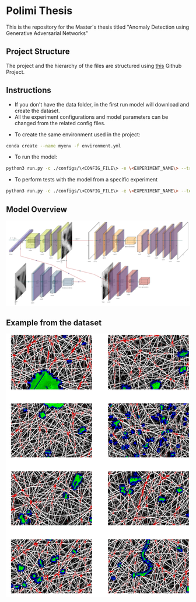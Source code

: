 # Polimi Thesis
This is the repository for the Master's thesis titled "Anomaly Detection using Generative Adversarial Networks"

## Project Structure

The project and the hierarchy of the files are structured using [this](https://github.com/MrGemy95/Tensorflow-Project-Template) Github Project.

## Instructions

- If you don't have the data folder, in the first run model will download and create the dataset.
- All the experiment configurations and model parameters can be changed from the related config files.
* To create the same environment used in the project: 

```bash
conda create --name myenv -f environment.yml
```

* To run the model:

```bash
python3 run.py -c ./configs/\<CONFIG_FILE\> -e \<EXPERIMENT_NAME\> --train
```

* To perform tests with the model from a specific experiment
```bash
python3 run.py -c ./configs/\<CONFIG_FILE\> -e \<EXPERIMENT_NAME\> --test
```

## Model Overview

![](Experiments/sencebgan.png)

## Example from the dataset 

![](Experiments/test.png)
